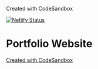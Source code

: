 Created with CodeSandbox

[![Netlify Status](https://api.netlify.com/api/v1/badges/504adf49-100a-40e1-8dc4-bfa22b907d8b/deploy-status)](https://app.netlify.com/sites/shoowack/deploys)

# Portfolio Website

[Created with CodeSandbox](https://codesandbox.io/s/github/shoowack/portfolio-website)
